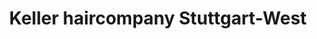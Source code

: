 ---
title: "Keller haircompany Stuttgart-West"
url: /stuttgart/keller-haircompany-stuttgart-west/
shop: Friseur
---